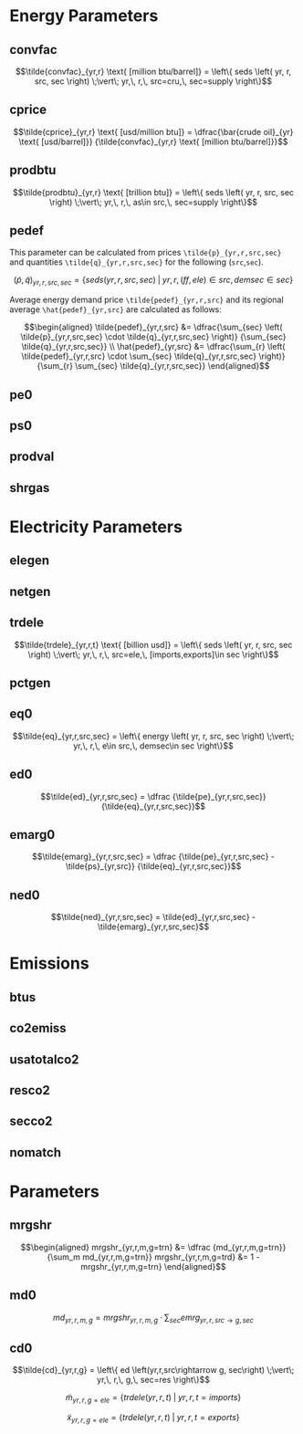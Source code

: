 # Energy Parameters

## convfac
```math
\tilde{convfac}_{yr,r} \text{ [million btu/barrel]}
= \left\{
    seds \left( yr, r, src, sec \right) \;\vert\; yr,\, r,\, src=cru,\, sec=supply
\right\}
```

## cprice

```math
\tilde{cprice}_{yr,r} \text{ [usd/million btu]}
=
\dfrac{\bar{crude oil}_{yr} \text{ [usd/barrel]}}
        {\tilde{convfac}_{yr,r} \text{ [million btu/barrel]}}
```

## prodbtu
```math
\tilde{prodbtu}_{yr,r} \text{ [trillion btu]}
= \left\{
    seds \left( yr, r, src, sec \right) \;\vert\; yr,\, r,\, as\in src,\, sec=supply
\right\}
```

## pedef

This parameter can be calculated from prices ``\tilde{p}_{yr,r,src,sec}`` and quantities 
``\tilde{q}_{yr,r,src,sec}`` for the following (``src``,``sec``).

```math
\left(\tilde{p}, \tilde{q}\right)_{yr,r,src,sec}
= \left\{
    seds \left( yr, r, src, sec \right) \;\vert\; yr,\, r,\, (ff,ele)\in src,\, demsec\in sec
\right\}
```

Average energy demand price ``\tilde{pedef}_{yr,r,src}`` and its regional average
``\hat{pedef}_{yr,src}`` are calculated as follows:

```math
\begin{aligned}
\tilde{pedef}_{yr,r,src}
&=
\dfrac{\sum_{sec} \left( \tilde{p}_{yr,r,src,sec} \cdot \tilde{q}_{yr,r,src,sec} \right)}
      {\sum_{sec} \tilde{q}_{yr,r,src,sec}}
\\
\hat{pedef}_{yr,src}
&=
\dfrac{\sum_{r} \left( \tilde{pedef}_{yr,r,src} \cdot \sum_{sec} \tilde{q}_{yr,r,src,sec} \right)}
      {\sum_{r} \sum_{sec} \tilde{q}_{yr,r,src,sec}}
\end{aligned}
```

## pe0

## ps0

## prodval

## shrgas



# Electricity Parameters

## elegen

## netgen

## trdele
```math
\tilde{trdele}_{yr,r,t} \text{ [billion usd]}
= \left\{
    seds \left( yr, r, src, sec \right) \;\vert\; yr,\, r,\, src=ele,\, [imports,exports]\in sec
\right\}
```

## pctgen

## eq0
```math
\tilde{eq}_{yr,r,src,sec}
= \left\{
    energy \left( yr, r, src, sec \right) \;\vert\; yr,\, r,\, e\in src,\, demsec\in sec
\right\}
```

## ed0
```math
\tilde{ed}_{yr,r,src,sec} = \dfrac
    {\tilde{pe}_{yr,r,src,sec}}
    {\tilde{eq}_{yr,r,src,sec}}
```

## emarg0
```math
\tilde{emarg}_{yr,r,src,sec} = \dfrac
    {\tilde{pe}_{yr,r,src,sec} - \tilde{ps}_{yr,src}}
    {\tilde{eq}_{yr,r,src,sec}}
```

## ned0
```math
\tilde{ned}_{yr,r,src,sec} = \tilde{ed}_{yr,r,src,sec} - \tilde{emarg}_{yr,r,src,sec}
```

# Emissions
## btus
## co2emiss
## usatotalco2
## resco2
## secco2
## nomatch

# Parameters


## mrgshr
```math
\begin{aligned}
mrgshr_{yr,r,m,g=trn} &= \dfrac
    {md_{yr,r,m,g=trn}}
    {\sum_m md_{yr,r,m,g=trn}}
mrgshr_{yr,r,m,g=trd} &= 1 - mrgshr_{yr,r,m,g=trn}
\end{aligned}
```

## md0
```math
md_{yr,r,m,g} = mrgshr_{yr,r,m,g} \cdot \sum_{sec} emrg_{yr,r,src\rightarrow g, sec}
```

## cd0
```math
\tilde{cd}_{yr,r,g}
= \left\{
    ed \left(yr,r,src\rightarrow g, sec\right) \;\vert\; yr,\, r,\, g,\, sec=res
\right\}
```

```math
\tilde{m}_{yr,r,g=ele}
= \left\{
    trdele \left(yr,r,t\right) \;\vert\; yr,\, r,\, t=imports
\right\}
```

```math
\tilde{x}_{yr,r,g=ele}
= \left\{
    trdele \left(yr,r,t\right) \;\vert\; yr,\, r,\, t=exports
\right\}
```